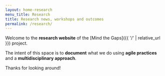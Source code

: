 ```yaml
---
layout: home-research
menu_title: Research
title: Research news, workshops and outcomes
permalink: /research/
---
```


Welcome to the **research website** of the
[Mind the Gaps]({{ '/' | relative_url }}) project.

The intent of this space is to **document** what we do using **agile practices** and a **multidisciplinary approach**.

Thanks for looking around!

